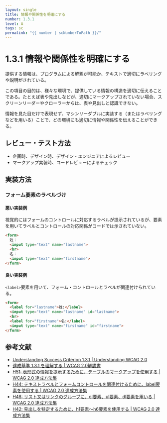 ```yaml
---
layout: single
title: 情報や関係性を明確にする
number: 1.3.1
level: A
tags: sc
permalink: "{{ number | scNumberToPath }}/"
---
```


# 1.3.1 情報や関係性を明確にする

提供する情報は、プログラムによる解釈が可能か、テキストで適切にラベリングや説明がされている。

この項目の目的は、様々な環境で、提供している情報の構造を適切に伝えることである。たとえば表や見出しなどが、適切にマークアップされていない場合、スクリーンリーダーやクローラーからは、表や見出しと認識できない。

情報を見た目だけで表現せず、マシンリーダブルに実装する（またはラベリングなどを用いる）ことで、どの環境にも適切に情報や関係性を伝えることができる。

## レビュー・テスト方法

- 企画時、デザイン時、デザイン・エンジニアによるレビュー
- マークアップ実装時、コードレビューによるチェック

## 実装方法

### フォーム要素のラベルづけ

#### 悪い実装例

視覚的にはフォームのコントロールに対応するラベルが提示されているが、要素を用いてラベルとコントロールの対応関係がコードでは示されていない。

```html
<form>
  姓：
  <input type="text" name="lastname">
  <br>
  名：
  <input type="text" name="firstname">
</form>
```

#### 良い実装例

`<label>`要素を用いて、フォーム・コントロールとラベルが関連付けられている。

```html
<form>
  <label for="lastname">姓:</label>
  <input type="text" name="lastname" id="lastname">
  <br>
  <label for="firstname">名:</label>
  <input type="text" name="firstname" id="firstname">
</form>
```

## 参考文献

- [Understanding Success Criterion 1.3.1 | Understanding WCAG 2.0](https://www.w3.org/TR/UNDERSTANDING-WCAG20/content-structure-separation-programmatic.html)
- [達成基準 1.3.1 を理解する | WCAG 2.0解説書](https://waic.jp/docs/UNDERSTANDING-WCAG20/content-structure-separation-programmatic.html)
- [H51: 表形式の情報を提示するために、テーブルのマークアップを使用する | WCAG 2.0 達成方法集](http://waic.jp/docs/WCAG-TECHS/H51)
- [H44: テキストラベルとフォームコントロールを関連付けるために、label要素を使用する | WCAG 2.0 達成方法集](http://waic.jp/docs/WCAG-TECHS/H44)
- [H48: リスト又はリンクのグループに、ol要素、ul要素、dl要素を用いる | WCAG 2.0 達成方法集](http://waic.jp/docs/WCAG-TECHS/H48)
- [H42: 見出しを特定するために、h1要素～h6要素を使用する | WCAG 2.0 達成方法集](http://waic.jp/docs/WCAG-TECHS/H42)

